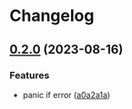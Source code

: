 # Changelog

## [0.2.0](https://github.com/whichwit/mlm/compare/0.1.2...v0.2.0) (2023-08-16)


### Features

* panic if error ([a0a2a1a](https://github.com/whichwit/mlm/commit/a0a2a1abba872b0b8af9d7197bf564ccc5ec37c4))

